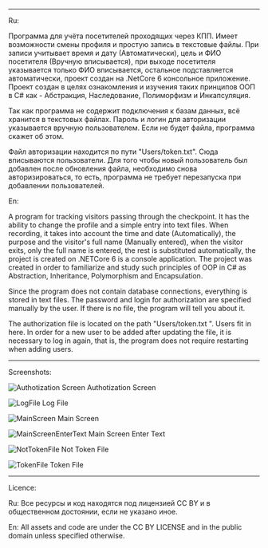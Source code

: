 <hr>
Ru:

Программа для учёта посетителей проходящих через КПП. Имеет возможности смены профиля и простую запись в текстовые файлы. При записи учитывает время и дату (Автоматически), цель и ФИО посетителя (Вручную вписывается), при выходе посетителя указывается только ФИО вписывается, остальное подставляется автоматически, проект создан на .NetCore 6 консольное приложение. Проект создан в целях ознакомления и изучения таких принципов ООП в C# как - Абстракция, Наследование, Полиморфизм и Инкапсуляция.

Так как программа не содержит подключения к базам данных, всё хранится в текстовых файлах. Пароль и логин для авторизации  указывается вручную пользователем. Если не будет файла, программа скажет об этом.

Файл авторизации находится по пути "Users/token.txt". Сюда вписываются пользователи. Для того чтобы новый пользователь был добавлен после обновления файла, необходимо снова авторизироваться, то есть, программа не требует перезапуска при добавлении пользователей.

En:

A program for tracking visitors passing through the checkpoint. It has the ability to change the profile and a simple entry into text files. When recording, it takes into account the time and date (Automatically), the purpose and the visitor's full name (Manually entered), when the visitor exits, only the full name is entered, the rest is substituted automatically, the project is created on .NETCore 6 is a console application. The project was created in order to familiarize and study such principles of OOP in C# as Abstraction, Inheritance, Polymorphism and Encapsulation. 

Since the program does not contain database connections, everything is stored in text files. The password and login for authorization are specified manually by the user. If there is no file, the program will tell you about it.

The authorization file is located on the path "Users/token.txt ". Users fit in here. In order for a new user to be added after updating the file, it is necessary to log in again, that is, the program does not require restarting when adding users.
<hr>
Screenshots:

![Authotization Screen](https://user-images.githubusercontent.com/52794446/213883551-718d1d80-c6fd-4a2e-ad71-2a5176e17103.png) Authotization Screen

![LogFile](https://user-images.githubusercontent.com/52794446/213883552-47d4556c-8640-4653-8f93-9f0d8bf19f10.png) Log File 

![MainScreen](https://user-images.githubusercontent.com/52794446/213883553-1e15d565-6211-4efc-af27-49251868908b.png) Main Screen

![MainScreenEnterText](https://user-images.githubusercontent.com/52794446/213883554-2aa632ab-903a-4f0e-a661-058b2cbb6050.png) Main Screen Enter Text

![NotTokenFile](https://user-images.githubusercontent.com/52794446/213883557-416a9f44-b9e9-4d55-8196-e06998b0c095.png) Not Token File

![TokenFile](https://user-images.githubusercontent.com/52794446/213883560-1d0ead47-9561-41f4-85d3-b76ba8ab3b9a.png) Token File

<hr>
Licence:

Ru: Все ресурсы и код находятся под лицензией CC BY и в общественном достоянии, если не указано иное.

En: All assets and code are under the CC BY LICENSE and in the public domain unless specified otherwise.

